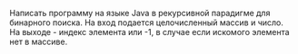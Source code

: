 Написать программу на языке Java в рекурсивной парадигме для бинарного поиска. На вход подается целочисленный массив и число. На выходе - индекс элемента или -1, в случае если искомого элемента нет в массиве.
